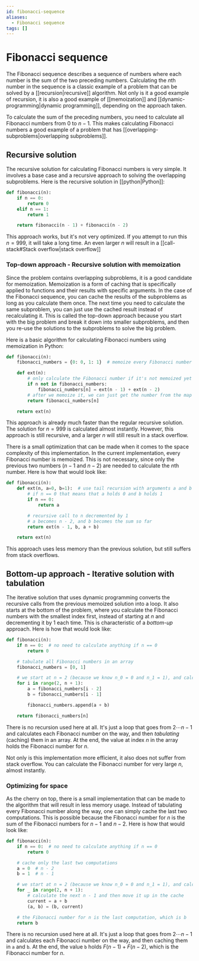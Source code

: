 ```yaml
---
id: fibonacci-sequence
aliases:
  - Fibonacci sequence
tags: []
---
```


# Fibonacci sequence

The Fibonacci sequence describes a sequence of numbers where each number is the sum of the two preceding numbers. Calculating the $n\text{th}$ number in the sequence is a classic example of a problem that can be solved by a [[recursion|recursive]] algorithm. Not only is it a good example of recursion, it is also a good example of [[memoization]] and [[dynamic-programming|dynamic programming]], depending on the approach taken.

To calculate the sum of the preceding numbers, you need to calculate all Fibonacci numbers from $0$ to $n-1$. This makes calculating Fibonacci numbers a good example of a problem that has [[overlapping-subproblems|overlapping subproblems]].

## Recursive solution

The recursive solution for calculating Fibonacci numbers is very simple. It involves a base case and a recursive approach to solving the overlapping subproblems. Here is the recursive solution in [[python|Python]]:

```python
def fibonacci(n):
    if n == 0:
        return 0
    elif n == 1:
        return 1

    return fibonacci(n - 1) + fibonacci(n - 2)
```

This approach works, but it's not very optimized. If you attempt to run this $n = 999$, it will take a long time. An even larger $n$ will result in a [[call-stack#Stack overflow|stack overflow]]

### Top-down approach - Recursive solution with memoization

Since the problem contains overlapping subproblems, it is a good candidate for memoization. Memoization is a form of caching that is specifically applied to functions and their results with specific arguments. In the case of the Fibonacci sequence, you can cache the results of the subproblems as long as you calculate them once. The next time you need to calculate the same subproblem, you can just use the cached result instead of recalculating it. This is called the top-down approach because you start with the big problem and break it down into smaller subproblems, and then you re-use the solutions to the subproblems to solve the big problem.

Here is a basic algorithm for calculating Fibonacci numbers using memoization in Python:

```python
def fibonacci(n):
    fibonacci_numbers = {0: 0, 1: 1}  # memoize every Fibonacci number in a map

    def ext(n):
        # only calculate the Fibonacci number if it's not memoized yet
        if n not in fibonacci_numbers:
            fibonacci_numbers[n] = ext(n - 1) + ext(n - 2)
        # after we memoize it, we can just get the number from the map
        return fibonacci_numbers[n]

    return ext(n)
```

This approach is already much faster than the regular recursive solution. The solution for $n = 999$ is calculated almost instantly. However, this approach is still recursive, and a larger $n$ will still result in a stack overflow.

There is a small optimization that can be made when it comes to the space complexity of this implementation. In the current implementation, every Fibonacci number is memoized. This is not necessary, since only the previous two numbers ($n - 1$ and $n - 2$) are needed to calculate the $n\text{th}$ number. Here is how that would look like:

```python
def fibonacci(n):
    def ext(n, a=0, b=1):  # use tail recursion with arguments a and b to memoize n - 2 (a) and n - 1 (b)
        # if n == 0 that means that a holds 0 and b holds 1
        if n == 0:
            return a

        # recursive call to n decremented by 1
        # a becomes n - 2, and b becomes the sum so far
        return ext(n - 1, b, a + b)

    return ext(n)
```

This approach uses less memory than the previous solution, but still suffers from stack overflows.

## Bottom-up approach - Iterative solution with tabulation

The iterative solution that uses dynamic programming converts the recursive calls from the previous memoized solution into a loop. It also starts at the bottom of the problem, where you calculate the Fibonacci numbers with the smallest index first, instead of starting at $n$ and decrementing it by 1 each time. This is characteristic of a _bottom-up_ approach. Here is how that would look like:

```python
def fibonacci(n):
    if n == 0:  # no need to calculate anything if n == 0
        return 0

    # tabulate all Fibonacci numbers in an array
    fibonacci_numbers = [0, 1]

    # we start at n = 2 (because we know n_0 = 0 and n_1 = 1), and calculate every Fibonacci number up till n
    for i in range(2, n + 1):
        a = fibonacci_numbers[i - 2]
        b = fibonacci_numbers[i - 1]

        fibonacci_numbers.append(a + b)

    return fibonacci_numbers[n]
```

There is no recursion used here at all. It's just a loop that goes from $2\cdots n-1$ and calculates each Fibonacci number on the way, and then _tabulating_ (caching) them in an array. At the end, the value at index $n$ in the array holds the Fibonacci number for $n$.

Not only is this implementation more efficient, it also does not suffer from stack overflow. You can calculate the Fibonacci number for very large $n$, almost instantly.

### Optimizing for space

As the cherry on top, there is a small implementation that can be made to the algorithm that will result in less memory usage. Instead of tabulating every Fibonacci number along the way, one can simply cache the last two computations. This is possible because the Fibonacci number for $n$ is the sum of the Fibonacci numbers for $n - 1$ and $n - 2$. Here is how that would look like:

```python
def fibonacci(n):
    if n == 0:  # no need to calculate anything if n == 0
        return 0

    # cache only the last two computations
    a = 0  # n - 2
    b = 1  # n - 1

    # we start at n = 2 (because we know n_0 = 0 and n_1 = 1), and calculate every Fibonacci number up till n
    for _ in range(2, n + 1):
        # calculate the next n - 1 and then move it up in the cache
        current = a + b
        (a, b) = (b, current)

    # the Fibonacci number for n is the last computation, which is b
    return b
```

There is no recursion used here at all. It's just a loop that goes from $2\cdots n-1$ and calculates each Fibonacci number on the way, and then caching them in `a` and `b`. At the end, the value `b` holds $F(n - 1) + F(n - 2)$, which is the Fibonacci number for $n$.
